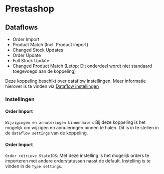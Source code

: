 # Prestashop

## Dataflows
- Order Import
- Product Match (Incl. Product import)
- Changed Stock Updates
- Order Update
- Full Stock Update
- Changed Product Match (Letop: Dit onderdeel wordt niet standaard toegevoegd aan de koppeling)


Deze koppeling beschikt over dataflow instellingen. Meer informatie hierover is te vinden via [Dataflow instellingen](../../../../Algemene-informatie/Koppelingen/1.-Koppelingen-dataflow/Dataflow-Settings)
<br>

### Instellingen


#### Order Import
`Wijzigingen en annuleringen binnenhalen`: Bij deze koppeling is het mogelijk om wijzigen en annuleringen binnen te halen.  Dit is in te stellen in de ``dataflow settings`` van de koppeling.

#### Order Import
`Order retrieve StateIDS`: Met deze instelling is het mogelijk orders te importeren met andere orderstatussen naast de default.
Instelling is te vinden in de `Type settings`.






